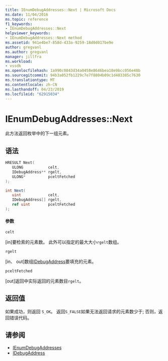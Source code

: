 ```yaml
---
title: IEnumDebugAddresses::Next | Microsoft Docs
ms.date: 11/04/2016
ms.topic: reference
f1_keywords:
- IEnumDebugAddresses::Next
helpviewer_keywords:
- IEnumDebugAddresses::Next method
ms.assetid: 941e4be7-858d-433a-9259-18d0d017be9e
author: gregvanl
ms.author: gregvanl
manager: jillfra
ms.workload:
- vssdk
ms.openlocfilehash: 1a990c0843d34a0458e8646bea18e9bcc056e40b
ms.sourcegitcommit: 94b3a052fb1229c7e7f8804b09c1d403385c7630
ms.translationtype: MT
ms.contentlocale: zh-CN
ms.lasthandoff: 04/23/2019
ms.locfileid: "62915034"
---
```

# <a name="ienumdebugaddressesnext"></a>IEnumDebugAddresses::Next
此方法返回枚举中的下一组元素。

## <a name="syntax"></a>语法

```cpp
HRESULT Next(
   ULONG           celt,
   IDebugAddress** rgelt,
   ULONG*          pceltFetched
);
```

```csharp
int Next(
   uint            celt,
   IDebugAddress[] rgelt,
   ref uint        pceltFetched
);
```

#### <a name="parameters"></a>参数
 `celt`

 [in]要检索的元素数。 此外可以指定的最大大小`rgelt`数组。

 `rgelt`

 [in、 out]数组[IDebugAddress](../../../extensibility/debugger/reference/idebugaddress.md)要填充的元素。

 `pceltFetched`

 [out]返回中实际返回的元素数目`rgelt`。

## <a name="return-value"></a>返回值
 如果成功，则返回 `S_OK`。 返回`S_FALSE`如果无法返回请求的元素数少于; 否则，返回错误代码。

## <a name="see-also"></a>请参阅
- [IEnumDebugAddresses](../../../extensibility/debugger/reference/ienumdebugaddresses.md)
- [IDebugAddress](../../../extensibility/debugger/reference/idebugaddress.md)